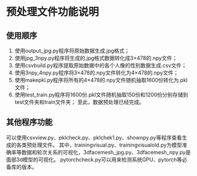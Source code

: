 # 预处理文件功能说明
## 使用顺序
1. 使用output_jpg.py程序将原始数据生成.jpg格式；
2. 使用jpg_3npy.py程序将生成的.jpg格式数据转化成3×478的.npy文件；
3. 使用csvbuild.py程序提取原始数据中的各个人像的性别数据生成.csv文件；
4. 使用3npy_4npy.py程序将3×478的.npy文件转化为4×478的.npy文件；
5. 使用makepkl.py程序将所有的4×478的.npy文件随机抽取1600份转化为.pkl文件；
6. 使用test_train.py程序将1600份.pkl文件随机抽取150份和1200份分别存储到test文件夹和train文件夹；
   至此，数据预处理已经完成。
## 其他程序功能
   可以使用csvview.py、pklcheck.py、pklchek1.py、shownpy.py等程序查看生成的各类预处理文件。
   其中，trainingvisual.py、trainingvisualold.py为模型准确率等数据和轮次关系的可视化，3dfacemesh_jpg.py、3dfacemesh_npy.py是面部3d模型的可视化。
   pytorchcheck.py可以用来检测系统GPU、pytorch等必备库的版本。
